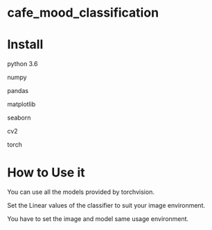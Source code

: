 # cafe_mood_classification

# Install
python 3.6

numpy

pandas

matplotlib

seaborn

cv2

torch


# How to Use it

You can use all the models provided by torchvision.

Set the Linear values of the classifier to suit your image environment.

You have to set the image and model same usage environment.

